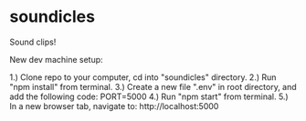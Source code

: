 # soundicles
Sound clips!

New dev machine setup:

1.) Clone repo to your computer, cd into "soundicles" directory.
2.) Run "npm install" from terminal.
3.) Create a new file ".env" in root directory, and add the following code:
  PORT=5000
4.) Run "npm start" from terminal.
5.) In a new browser tab, navigate to: http://localhost:5000

